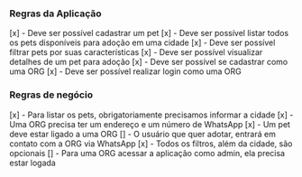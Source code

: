### Regras da Aplicação
[x] - Deve ser possível cadastrar um pet
[x] - Deve ser possível listar todos os pets disponíveis para adoção em uma cidade
[x] - Deve ser possível filtrar pets por suas características
[x] - Deve ser possível visualizar detalhes de um pet para adoção
[x] - Deve ser possível se cadastrar como uma ORG
[x] - Deve ser possível realizar login como uma ORG

### Regras de negócio

[x] - Para listar os pets, obrigatoriamente precisamos informar a cidade
[x] - Uma ORG precisa ter um endereço e um número de WhatsApp
[x] - Um pet deve estar ligado a uma ORG
[] - O usuário que quer adotar, entrará em contato com a ORG via WhatsApp
[x] - Todos os filtros, além da cidade, são opcionais
[] - Para uma ORG acessar a aplicação como admin, ela precisa estar logada